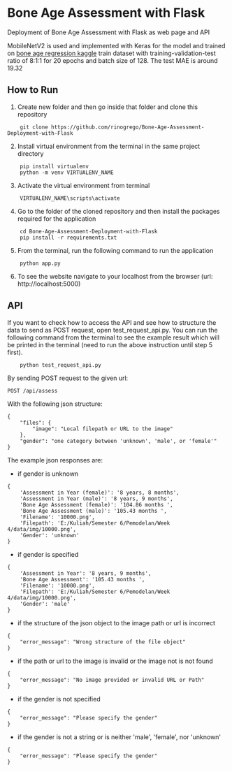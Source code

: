 # Bone Age Assessment with Flask
Deployment of Bone Age Assessment with Flask as web page and API

MobileNetV2 is used and implemented with Keras for the model and trained on [bone age regression kaggle](https://www.kaggle.com/c/bone-age-regression/data) train dataset with training-validation-test ratio of 8:1:1 for 20 epochs and batch size of 128. The test MAE is around 19.32

## How to Run
1. Create new folder and then go inside that folder and clone this repository
```
    git clone https://github.com/rinogrego/Bone-Age-Assessment-Deployment-with-Flask
```
2. Install virtual environment from the terminal in the same project directory
```
    pip install virtualenv
    python -m venv VIRTUALENV_NAME
```
3. Activate the virtual environment from terminal
```
    VIRTUALENV_NAME\scripts\activate
```
4. Go to the folder of the cloned repository and then install the packages required for the application
```
    cd Bone-Age-Assessment-Deployment-with-Flask
    pip install -r requirements.txt
```
5. From the terminal, run the following command to run the application
```
    python app.py
```
6. To see the website navigate to your localhost from the browser (url: http://localhost:5000)

## API
If you want to check how to access the API and see how to structure the data to send as POST request, open test_request_api.py. You can run the following command from the terminal to see the example result which will be printed in the terminal (need to run the above instruction until step 5 first).
```
    python test_request_api.py
```
By sending POST request to the given url:
```
POST /api/assess
```
With the following json structure:
```
{
    "files": {
        "image": "Local filepath or URL to the image"
    },
    "gender": "one category between 'unknown', 'male', or 'female'"
}
```
The example json responses are:
- if gender is unknown
```
{
    'Assessment in Year (female)': '8 years, 8 months', 
    'Assessment in Year (male)': '8 years, 9 months', 
    'Bone Age Assessment (female)': '104.86 months ', 
    'Bone Age Assessment (male)': '105.43 months ', 
    'Filename': '10000.png', 
    'Filepath': 'E:/Kuliah/Semester 6/Pemodelan/Week 4/data/img/10000.png', 
    'Gender': 'unknown'
}
```
- if gender is specified
```
{
    'Assessment in Year': '8 years, 9 months',
    'Bone Age Assessment': '105.43 months ',
    'Filename': '10000.png',
    'Filepath': 'E:/Kuliah/Semester 6/Pemodelan/Week 4/data/img/10000.png',
    'Gender': 'male'
}
```
- if the structure of the json object to the image path or url is incorrect
```
{
    "error_message": "Wrong structure of the file object"
}
```
- if the path or url to the image is invalid or the image not is not found
```
{
    "error_message": "No image provided or invalid URL or Path"
}
```
- if the gender is not specified
```
{
    "error_message": "Please specify the gender"
}
```
- if the gender is not a string or is neither 'male', 'female', nor 'unknown'
```
{
    "error_message": "Please specify the gender"
}
```
